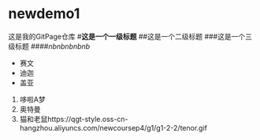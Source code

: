 # newdemo1
这是我的GitPage仓库
#**这是一个一级标题**
##这是一个二级标题
###这是一个三级标题
####*nbnbnbnbnb*
* 赛文
* 迪迦
* 盖亚
1. 哆啦A梦
1. 奥特曼
1. 猫和老鼠https://qgt-style.oss-cn-hangzhou.aliyuncs.com/newcoursep4/g1/g1-2-2/tenor.gif
